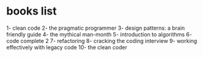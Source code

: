 # books list
1- clean code
2- the pragmatic programmer
3- design patterns: a brain friendly guide
4- the mythical man-month
5- introduction to algorithms
6- code complete 2
7- refactoring
8- cracking the coding interview
9- working effectively with legacy code
10- the clean coder
